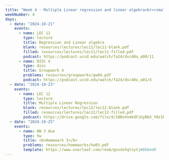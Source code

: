 ```yaml
---
title: "Week 4 - Multiple Linear regression and linear algebra<br><small>📘 Read <a href='resources/notes/notes_chapter_2.pdf#page=10'>Note 2, Pages 10-19</a>, <a href='https://xkcd.com/2048/'>xkcd</a>.</small>"
weekNumber: 4
days:
  - date: "2024-10-21"
    events:
      - name: LEC 11
        type: lecture
        title: Regression and Linear algebra
        blank: resources/lectures/lec11/lec11-blank.pdf
        filled: resources/lectures/lec11/lec11-filled.pdf
        podcast: https://podcast.ucsd.edu/watch/fa24/dsc40a_a00/11
      - name: DISC 4
        type: disc
        title: Groupwork 4
        problems: resources/groupworks/gw04.pdf
        podcast: https://podcast.ucsd.edu/watch/fa24/dsc40a_a01/4
  - date: "2024-10-23"
    events:
      - name: LEC 12
        type: lecture
        title: Multiple Linear Regression
        blank: resources/lectures/lec12/lec12-blank.pdf
        filled: resources/lectures/lec12/lec12-filled.pdf
        podcast: https://drive.google.com/file/d/10BvXnmkdFiUyNbX_Y0z1RbPVkc1OU8iD/view?usp=sharing
  - date: "2024-10-25"
    events:
      - name: HW 3 due
        type: hw
        title: <b>Homework 3</b>
        problems: resources/homeworks/hw03.pdf
        template: https://www.overleaf.com/read/gnsdshqtxytj#8b6ed0
---
```

